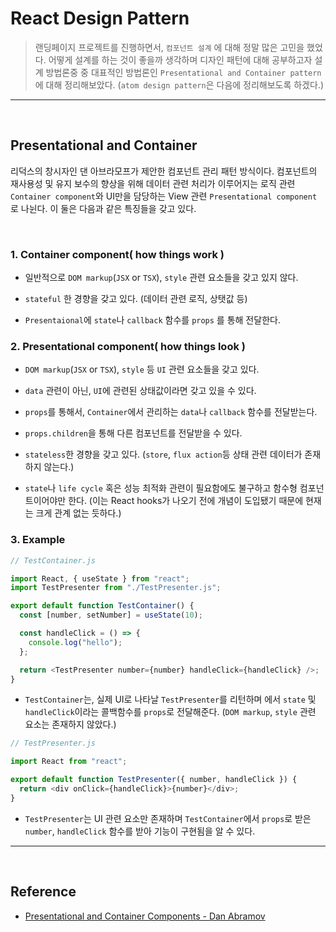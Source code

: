 # React Design Pattern

> 랜딩페이지 프로젝트를 진행하면서, `컴포넌트 설계` 에 대해 정말 많은 고민을 했었다. 어떻게 설계를 하는 것이 좋을까 생각하며 디자인 패턴에 대해 공부하고자 설계 방법론중 중 대표적인 방법론인 `Presentational and Container pattern`에 대해 정리해보았다.
> (`atom design pattern`은 다음에 정리해보도록 하겠다.)

---

<br/>

## Presentational and Container

리덕스의 창시자인 댄 아브라모프가 제안한 컴포넌트 관리 패턴 방식이다. 컴포넌트의 재사용성 및 유지 보수의 향상을 위해 데이터 관련 처리가 이루어지는 로직 관련 `Container component`와 UI만을 담당하는 View 관련 `Presentational component` 로 나뉜다. 이 둘은 다음과 같은 특징들을 갖고 있다.

<br/>

### 1. **Container component**( how things work )

- 일반적으로 `DOM markup`(`JSX` or `TSX`), `style` 관련 요소들을 갖고 있지 않다.

- `stateful` 한 경향을 갖고 있다. (데이터 관련 로직, 상탯값 등)

- `Presentaional`에 `state`나 `callback` 함수를 `props` 를 통해 전달한다.

### 2. **Presentational component**( how things look )

- `DOM markup`(`JSX` or `TSX`), `style` 등 `UI` 관련 요소들을 갖고 있다.

- `data` 관련이 아닌, `UI`에 관련된 상태값이라면 갖고 있을 수 있다.

- `props`를 통해서, `Container`에서 관리하는 `data`나 `callback` 함수를 전달받는다.

- `props.children`을 통해 다른 컴포넌트를 전달받을 수 있다.

- `stateless`한 경향을 갖고 있다. (`store`, `flux action`등 상태 관련 데이터가 존재하지 않는다.)

- `state`나 `life cycle` 혹은 성능 최적화 관련이 필요함에도 불구하고 함수형 컴포넌트이어야만 한다. (이는 React hooks가 나오기 전에 개념이 도입됐기 때문에 현재는 크게 관계 없는 듯하다.)

### 3. Example

```javascript
// TestContainer.js

import React, { useState } from "react";
import TestPresenter from "./TestPresenter.js";

export default function TestContainer() {
  const [number, setNumber] = useState(10);

  const handleClick = () => {
    console.log("hello");
  };

  return <TestPresenter number={number} handleClick={handleClick} />;
}
```

- `TestContainer`는, 실제 UI로 나타날 `TestPresenter`를 리턴하며 에서 `state` 및 `handleClick`이라는 콜백함수를 `props`로 전달해준다. (`DOM markup`, `style` 관련 요소는 존재하지 않았다.)

```javascript
// TestPresenter.js

import React from "react";

export default function TestPresenter({ number, handleClick }) {
  return <div onClick={handleClick}>{number}</div>;
}
```

- `TestPresenter`는 UI 관련 요소만 존재하며 `TestContainer`에서 `props`로 받은 `number`, `handleClick` 함수를 받아 기능이 구현됨을 알 수 있다.

---

<br/>

## Reference

- [Presentational and Container Components - Dan Abramov](https://medium.com/@dan_abramov/smart-and-dumb-components-7ca2f9a7c7d0)
